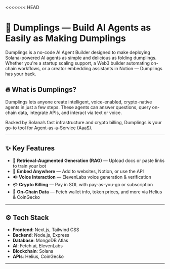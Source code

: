 <<<<<<< HEAD
# 🥟 Dumplings — Build AI Agents as Easily as Making Dumplings

Dumplings is a no-code AI Agent Builder designed to make deploying Solana-powered AI agents as simple and delicious as folding dumplings. Whether you're a startup scaling support, a Web3 builder automating on-chain workflows, or a creator embedding assistants in Notion — Dumplings has your back.

## 🔥 What is Dumplings?

Dumplings lets anyone create intelligent, voice-enabled, crypto-native agents in just a few steps. These agents can answer questions, query on-chain data, integrate APIs, and interact via text or voice.

Backed by Solana’s fast infrastructure and crypto billing, Dumplings is your go-to tool for Agent-as-a-Service (AaaS).

---

## ✨ Key Features

- 🧠 **Retrieval-Augmented Generation (RAG)** — Upload docs or paste links to train your bot
- 🧩 **Embed Anywhere** — Add to websites, Notion, or use the API
- 🔊 **Voice Interaction** — ElevenLabs voice generation & verification
- 💳 **Crypto Billing** — Pay in SOL with pay-as-you-go or subscription
- 📡 **On-Chain Data** — Fetch wallet info, token prices, and more via Helius & CoinGecko

---

## ⚙️ Tech Stack

- **Frontend**: Next.js, Tailwind CSS
- **Backend**: Node.js, Express
- **Database**: MongoDB Atlas
- **AI**: Fetch.ai, ElevenLabs
- **Blockchain**: Solana
- **APIs**: Helius, CoinGecko

---